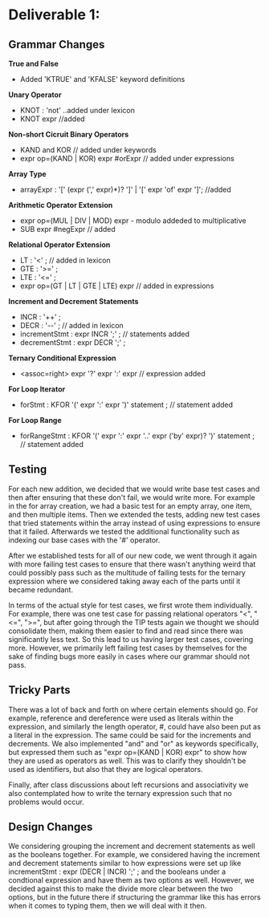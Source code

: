 Deliverable 1:
=========

## Grammar Changes
**True and False**
- Added 'KTRUE' and 'KFALSE' keyword definitions 

**Unary Operator**
- KNOT : 'not' ..added under lexicon
- KNOT expr  //added

**Non-short Cicruit Binary  Operators**
- KAND and KOR // added under keywords
- expr op=(KAND | KOR) expr        #orExpr // added under expressions

**Array Type**
- arrayExpr : '[' (expr (',' expr)*)? ']' 
    | '[' expr 'of' expr ']'; //added

**Arithmetic Operator Extension**
- expr op=(MUL | DIV | MOD) expr - modulo addeded to multiplicative
- SUB expr                 #negExpr // added

**Relational Operator Extension**
- LT  : '<' ; //  added in lexicon
- GTE : '>=' ; 
- LTE : '<=' ; 
- expr op=(GT | LT | GTE | LTE) expr  // added in expressions

**Increment and Decrement Statements**
- INCR : '++' ;
- DECR : '--' ; // added in lexicon
- incrementStmt : expr INCR ';' ; // statements added
- decrementStmt : expr DECR ';' ;

**Ternary Conditional Expression**
- <assoc=right> expr '?' expr ':' expr  // expression added

**For Loop Iterator**
- forStmt : KFOR '(' expr ':' expr ')' statement  ; // statement added

**For Loop Range**
- forRangeStmt : KFOR '(' expr ':' expr  '..' expr ('by' expr)? ')' statement   ; // statement added

## Testing
For each new addition, we decided that we would write base test cases and then after ensuring that these don't fail, we would write more. For example in the for array creation, we had a basic test for an empty array, one item, and then multiple items. Then we extended the tests, adding new test cases that tried statements within the array instead of using expressions to ensure that it failed. Afterwards we tested the additional functionality such as indexing our base cases with the '#' operator. 

After we established tests for all of our new code, we went through it again with more failing test cases to ensure that there wasn't anything weird that could possibly pass such as the multitude of failing tests for the ternary expression where we considered taking away each of the parts until it became redundant.

In terms of the actual style for test cases, we first wrote them individually. For example, there was one test case for passing relational operators "<", "<=", ">=", but after going through the TIP tests again we thought we should consolidate them, making them easier to find and read since there was significantly less text. So this lead to us having larger test cases, covering more. However, we primarily left failing test cases by themselves for the sake of finding bugs more easily in cases where our grammar should not pass.

## Tricky Parts
There was a lot of back and forth on where certain elements should go. For example, reference and dereference were used as literals within the expression, and similarly the length operator, #, could have also been put as a literal in the expression. The same could be said for the increments and decrements. We also implemented "and" and "or" as keywords specifically, but expressed them such as "expr op=(KAND | KOR) expr" to show how they are used as operators as well. This was to clarify they shouldn't be used as identifiers, but also that they are logical operators.

Finally, after class discussions about left recursions and associativity we also contemplated how to write the ternary expression such that no problems would occur.


## Design Changes
We considering grouping the increment and decrement statements as well as the booleans together. For example, we considered having the increment and decrement statements similar to how expressions were set up like incrementStmt : expr (DECR | INCR) ';' ; and the booleans under a condtional expression and have them as two options as well. However, we decided against this to make the divide more clear between the two options, but in the future there if structuring the grammar like this has errors when it comes to typing them, then we will deal with it then. 